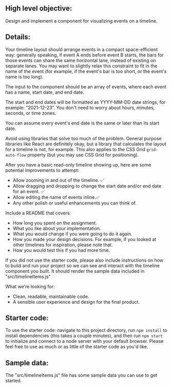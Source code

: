 ## High level objective:

Design and implement a component for visualizing events on a timeline.

## Details:

Your timeline layout should arrange events in a compact space-efficient way: generally speaking, if event A ends before event B starts, the bars for those events can share the same horizontal lane, instead of existing on separate lanes. You may want to slightly relax this constraint to fit in the name of the event (for example, if the event's bar is too short, or the event's name is too long).

The input to the component should be an array of events, where each event has a name, start date, and end date.

The start and end dates will be formatted as YYYY-MM-DD date strings, for example: "2021-12-23”. You don't need to worry about hours, minutes, seconds, or time zones.

You can assume every event's end date is the same or later than its start date.

Avoid using libraries that solve too much of the problem. General purpose libraries like React are definitely okay, but a library that calculates the layout for a timeline is not, for example. This also applies to the CSS Grid `grid-auto-flow` property (but you may use CSS Grid for positioning).

After you have a basic read-only timeline showing up, here are some potential improvements to attempt:

- Allow zooming in and out of the timeline. ✅
- Allow dragging and dropping to change the start date and/or end date for an event. ✅
- Allow editing the name of events inline.✅
- Any other polish or useful enhancements you can think of.

Include a README that covers:

- How long you spent on the assignment.
- What you like about your implementation.
- What you would change if you were going to do it again.
- How you made your design decisions. For example, if you looked at other timelines for inspiration, please note that.
- How you would test this if you had more time.

If you did not use the starter code, please also include instructions on how to build and run your project so we can see and interact with the timeline component you built. It should render the sample data included in "src/timelineItems.js"

What we're looking for:

- Clean, readable, maintainable code.
- A sensible user experience and design for the final product.

## Starter code:

To use the starter code: navigate to this project directory, run `npm install` to install dependencies (this takes a couple minutes), and then run `npm start` to initialize and connect to a node server with your default browser. Please feel free to use as much or as little of the starter code as you'd like.

## Sample data:

The "src/timelineItems.js" file has some sample data you can use to get started.
